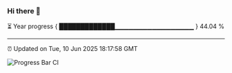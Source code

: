 ### Hi there 👋

⏳ Year progress { █████████████▁▁▁▁▁▁▁▁▁▁▁▁▁▁▁▁▁ } 44.04 %

---

⏰ Updated on Tue, 10 Jun 2025 18:17:58 GMT

![Progress Bar CI](https://github.com/code-lakshay/GitHub-Actions-Demo/workflows/Progress%20Bar%20CI/badge.svg)
